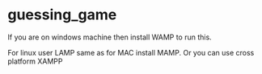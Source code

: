 # guessing_game

If you are on windows machine then install WAMP to run this.

For linux user LAMP same as for MAC install MAMP. Or you can use cross platform XAMPP
